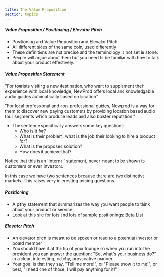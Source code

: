 ```yaml
---
title: The Value Proposition
section: topics
---
```


##### Value Proposition / Positioning / Elevator Pitch

* Positioning and Value Proposition and Elevator Pitch
* All different sides of the same coin, used differently
* These definitions are not precise and the terminology is not set in stone.
* People will argue about them but you need to be familiar with how to talk about your product effectively.

##### Value Proposition Statement

"For tourists visiting a new destination, who want to supplement their experience with local knowledge, NewProd offers local and knowledgable audio guides automatically based on location"

"For local professional and non-professional guides, Newprod is a way for them to discover new paying customers by providing location based audio tour segments which produce leads and also bolster reputation."

*	The sentence specifically answers some key questions:
	*	Who is it for?
	*	What is their problem, what is the job their looking to hire a product for?
	*	What is the proposed solution?
	*	How does it achieve that?

Notice that this is an 'internal' statement, never meant to be shown to customers or even investors.

In this case we have two sentences because there are two distinctive markets. This raises very interesting pricing questions.

##### Positioning
* A pithy statement that summarizes the way you want people to think about your product or service.
* Look at this site for lots and lots of sample positionings: [Beta List](betali.st)

##### Elevator Pitch

* An elevator pitch is meant to be spoken or read to a potential investor or board member
* You should have it at the tip of your tounge so when you run into the president you can answer the question: "So, what's your business do?" in a clear, interesting, catchy, provocative manner.
* Your goal is that they say, "Tell me more!", or "Please show it to me!", or best, "I need one of those, I will pay anything for it!"

